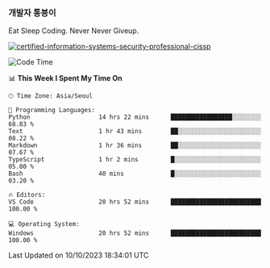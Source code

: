 ### 개발자 통붕이
Eat Sleep Coding.
Never Never Giveup.

[![certified-information-systems-security-professional-cissp](https://user-images.githubusercontent.com/44606727/157613689-acd84ec6-5f8f-4e79-89d9-a8d51f033634.png)](https://www.credly.com/badges/f394a010-85a0-450b-9136-8043af01d71c/public_url)

<!--START_SECTION:waka-->
![Code Time](http://img.shields.io/badge/Code%20Time-1%2C932%20hrs%203%20mins-blue)

📊 **This Week I Spent My Time On** 

```text
🕑︎ Time Zone: Asia/Seoul

💬 Programming Languages: 
Python                   14 hrs 22 mins      █████████████████░░░░░░░░   68.83 % 
Text                     1 hr 43 mins        ██░░░░░░░░░░░░░░░░░░░░░░░   08.22 % 
Markdown                 1 hr 36 mins        ██░░░░░░░░░░░░░░░░░░░░░░░   07.67 % 
TypeScript               1 hr 2 mins         █░░░░░░░░░░░░░░░░░░░░░░░░   05.00 % 
Bash                     40 mins             █░░░░░░░░░░░░░░░░░░░░░░░░   03.20 % 

🔥 Editors: 
VS Code                  20 hrs 52 mins      █████████████████████████   100.00 % 

💻 Operating System: 
Windows                  20 hrs 52 mins      █████████████████████████   100.00 % 
```


 Last Updated on 10/10/2023 18:34:01 UTC
<!--END_SECTION:waka-->
